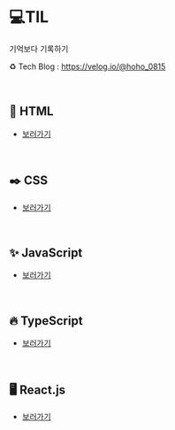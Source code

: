 # 💻TIL

기억보다 기록하기

♻️ Tech Blog : https://velog.io/@hoho_0815

<br>

## 📃 HTML
- [보러가기](html/bookmark.md)

<br>

## ✒️ CSS
- [보러가기](css/bookmark.md)

<br>

## ✨ JavaScript
- [보러가기](js/bookmark.md)

<br>

## 🔥 TypeScript
- [보러가기](ts/bookmark.md)

<br>

## 🖥 React.js
- [보러가기](react/bookmark.md)